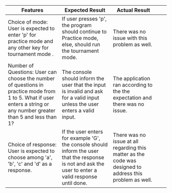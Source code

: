 | Features                                                                                                                                                               | Expected Result                                                                                                                                          | Actual Result                                                                                                |   |   |
|------------------------------------------------------------------------------------------------------------------------------------------------------------------------|----------------------------------------------------------------------------------------------------------------------------------------------------------|--------------------------------------------------------------------------------------------------------------|---|---|
| Choice of mode: User is expected to  enter 'p' for practice mode and any  other key for tournament mode .                                                              | If user presses 'p', the program should continue to Practice  mode, else, should run the tournament mode.                                                | There was no issue with  this problem as well.                                                               |   |   |
| Number of Questions: User can choose the number of questions in practice  mode from 1 to 5. What if user enters a string or any number greater than 5 and less than 1? | The console should inform the user that the input is invalid and ask for a valid input unless the user enters a valid input.                             | The application ran according to the  the expectation  and there was no issue.                               |   |   |
| Choice of response: User is expected to  choose among 'a', 'b', 'c' and 'd' as a response.                                                                             | If the user enters for  example 'G', the console should inform the user  that the response is not and ask the user to enter a valid response until done. | There was no issue at all regarding this matter as  the code was designed to  address this problem as  well. |   |   |